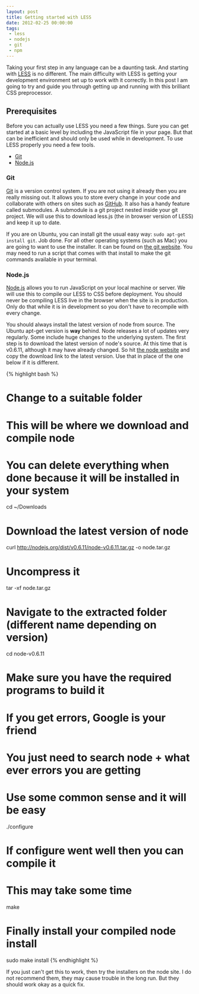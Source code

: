 ```yaml
---
layout: post
title: Getting started with LESS
date: 2012-02-25 00:00:00
tags:
 - less
 - nodejs
 - git
 - npm
---
```


Taking your first step in any language can be a daunting task. And starting with [LESS](http://lesscss.org/) is no different. The main difficulty with LESS is getting your development environment set up to work with it correctly. In this post I am going to try and guide you through getting up and running with this brilliant CSS preprocessor.

## Prerequisites

Before you can actually use LESS you need a few things. Sure you can get started at a basic level by including the JavaScript file in your page. But that can be inefficient and should only be used while in development. To use LESS properly you need a few tools.

 * [Git](#git)
 * [Node.js](#nodejs)

### Git

[Git](http://git-scm.com/) is a version control system. If you are not using it already then you are really missing out. It allows you to store every change in your code and collaborate with others on sites such as [GitHub](https://github.com/). It also has a handy feature called submodules. A submodule is a git project nested inside your git project. We will use this to download less.js (the in browser version of LESS) and keep it up to date.

If you are on Ubuntu, you can install git the usual easy way: `sudo apt-get install git`. Job done. For all other operating systems (such as Mac) you are going to want to use the installer. It can be found on [the git website](http://git-scm.com/). You may need to run a script that comes with that install to make the git commands available in your terminal.

### Node.js

[Node.js](http://nodejs.org/) allows you to run JavaScript on your local machine or server. We will use this to compile our LESS to CSS before deployment. You should never be compiling LESS live in the browser when the site is in production. Only do that while it is in development so you don't have to recompile with every change.

You should always install the latest version of node from source. The Ubuntu apt-get version is **way** behind. Node releases a lot of updates very regularly. Some include huge changes to the underlying system. The first step is to download the latest version of node's source. At this time that is v0.6.11, although it may have already changed. So hit [the node website](http://nodejs.org/) and copy the download link to the latest version. Use that in place of the one below if it is different.

{% highlight bash %}
# Change to a suitable folder
# This will be where we download and compile node
# You can delete everything when done because it will be installed in your system
cd ~/Downloads

# Download the latest version of node
curl http://nodejs.org/dist/v0.6.11/node-v0.6.11.tar.gz -o node.tar.gz

# Uncompress it
tar -xf node.tar.gz

# Navigate to the extracted folder (different name depending on version)
cd node-v0.6.11

# Make sure you have the required programs to build it
# If you get errors, Google is your friend
# You just need to search node + what ever errors you are getting
# Use some common sense and it will be easy
./configure

# If configure went well then you can compile it
# This may take some time
make

# Finally install your compiled node install
sudo make install
{% endhighlight %}

If you just can't get this to work, then try the installers on the node site. I do not recommend them, they may cause trouble in the long run. But they should work okay as a quick fix.